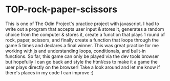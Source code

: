 # TOP-rock-paper-scissors

This is one of The Odin Project's practice project with javascript. I had to write out a program that accepts user input & stores it, generates a random choice from the computer & stores it, create a function that plays 1 round of rock, paper, scissors, and finally create a function that loops through the game 5 times and declares a final winner. This was great practice for me working with js and understanding loops, conditionals, and built-in functions. So far, this game can only be played via the dev tools browser but hopefully I can go back and style the html/css to make it a game the user plays directly on the browser! Take a look around and let me know if there's places in my code I can improve :)